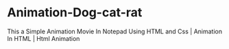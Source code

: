 # Animation-Dog-cat-rat
This a Simple Animation Movie In Notepad Using HTML and Css | Animation In HTML | Html Animation
